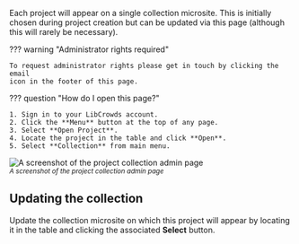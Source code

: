 Each project will appear on a single collection microsite. This is initially
chosen during project creation but can be updated via this page (although
this will rarely be necessary).

??? warning "Administrator rights required"

    To request administrator rights please get in touch by clicking the email
    icon in the footer of this page.

??? question "How do I open this page?"

    1. Sign in to your LibCrowds account.
    2. Click the **Menu** button at the top of any page.
    3. Select **Open Project**.
    4. Locate the project in the table and click **Open**.
    5. Select **Collection** from main menu.

![A screenshot of the project collection admin page](/assets/img/admin-project-collection.png?raw=true)
<br><small>*A screenshot of the project collection admin page*</small>

## Updating the collection

Update the collection microsite on which this project will appear by locating
it in the table and clicking the associated **Select** button.
